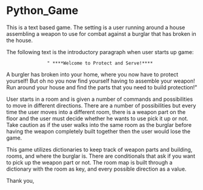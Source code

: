 # Python_Game

This is a text based game. The setting is a user running around a house assembling a weapon to use for combat against a burglar that has broken in the house. 


The following text is the introductory paragraph when user starts up game:

                   " ****Welcome to Protect and Serve!****
                    
A burgler has broken into your home, where you now have to protect yourself! But oh no you now find yourself having
to assemble your weapon! Run around your house and find the parts that you need to build protection!"



User starts in a room and is given a number of commands and possibilities to move in different directions. There are a number of possibilities but every time
the user moves into a different room, there is a weapon part on the floor and the user must decide whether he wants to use pick it up or not. Take caution as
if the user walks into the same room as the burglar before having the weapon completely built together then the user would lose the game. 

This game utilizes dictionaries to keep track of weapon parts and building, rooms, and where the burglar is. There are conditionals that ask if you want to pick up the 
weapon part or not. 
The room map is built through a dictionary with the room as key, and every possible direction as a value. 

Thank you, 
